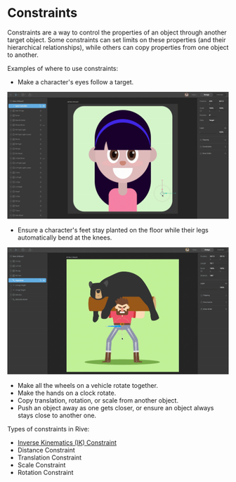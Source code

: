 # Constraints

Constraints are a way to control the properties of an object through another target object. Some constraints can set limits on these properties \(and their hierarchical relationships\), while others can copy properties from one object to another.

Examples of where to use constraints:

* Make a character's eyes follow a target.

![](../../.gitbook/assets/2021-08-03-19.12.35.gif)

* Ensure a character's feet stay planted on the floor while their legs automatically bend at the knees.

![](../../.gitbook/assets/2021-08-03-19.17.41.gif)

* Make all the wheels on a vehicle rotate together.
* Make the hands on a clock rotate.
* Copy translation, rotation, or scale from another object.
* Push an object away as one gets closer, or ensure an object always stays close to another one.

Types of constraints in Rive:

* [Inverse Kinematics \(IK\) Constraint](ik-constraint.md)
* Distance Constraint
* Translation Constraint
* Scale Constraint
* Rotation Constraint



